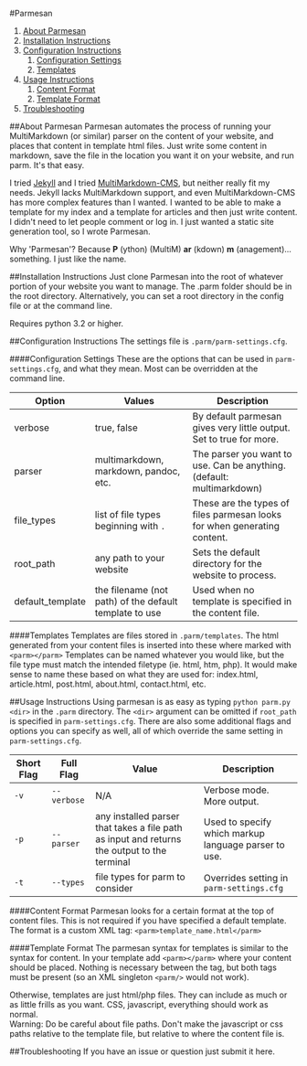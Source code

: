 #Parmesan

1. [About Parmesan](#about-parmesan)
2. [Installation Instructions](#installation-instructions)
3. [Configuration Instructions](#configuration-instructions)
    1. [Configuration Settings](#configuration-settings)
    3. [Templates](#templates)
4. [Usage Instructions](#usage-instructions)
    1. [Content Format](#content-format)
    2. [Template Format](#template-format)
5. [Troubleshooting](#troubleshooting)

##About Parmesan
Parmesan automates the process of running your MultiMarkdown (or similar) parser on the content of your website, and places that content in template html files. Just write some content in markdown, save the file in the location you want it on your website, and run parm. It's that easy.

I tried [Jekyll](http://jekyllrb.com/) and I tried [MultiMarkdown-CMS](https://github.com/fletcher/MultiMarkdown-CMS), but neither really fit my needs. Jekyll lacks MultiMarkdown support, and even MultiMarkdown-CMS has more complex features than I wanted. I wanted to be able to make a template for my index and a template for articles and then just write content. I didn't need to let people comment or log in. I just wanted a static site generation tool, so I wrote Parmesan.

Why 'Parmesan'? Because __P__ (ython) (MultiM) __ar__ (kdown) __m__ (anagement)... something. I just like the name.

##Installation Instructions
Just clone Parmesan into the root of whatever portion of your website you want to manage. The .parm folder should be in the root directory. Alternatively, you can set a root directory in the config file or at the command line.

Requires python 3.2 or higher.

##Configuration Instructions
The settings file is `.parm/parm-settings.cfg`.

####Configuration Settings
These are the options that can be used in `parm-settings.cfg`, and what they mean. Most can be overridden at the command line.

| Option | Values | Description |
| --- | --- | --- |
| verbose | true, false | By default parmesan gives very little output. Set to true for more. |
| parser | multimarkdown, markdown, pandoc, etc. | The parser you want to use. Can be anything. (default: multimarkdown) |
| file_types | list of file types beginning with `.` | These are the types of files parmesan looks for when generating content. |
| root_path | any path to your website | Sets the default directory for the website to process. |
| default_template | the filename (not path) of the default template to use | Used when no template is specified in the content file. |

####Templates
Templates are files stored in `.parm/templates`. The html generated from your content files is inserted into these where marked with `<parm></parm>` Templates can be named whatever you would like, but the file type must match the intended filetype (ie. html, htm, php). It would make sense to name these based on what they are used for: index.html, article.html, post.html, about.html, contact.html, etc.

##Usage Instructions
Using parmesan is as easy as typing `python parm.py <dir>` in the `.parm` directory. The `<dir>` argument can be omitted if `root_path` is specified in `parm-settings.cfg`. There are also some additional flags and options you can specify as well, all of which override the same setting in `parm-settings.cfg`.

| Short Flag | Full Flag | Value | Description |
| --- | --- | --- | --- |
| `-v` | `--verbose` | N/A | Verbose mode. More output. |
| `-p` | `--parser` | any installed parser that takes a file path as input and returns the output to the terminal | Used to specify which markup language parser to use. |
| `-t` | `--types` | file types for parm to consider | Overrides setting in `parm-settings.cfg` |

####Content Format
Parmesan looks for a certain format at the top of content files. This is not required if you have specified a default template. The format is a custom XML tag: `<parm>template_name.html</parm>`  

####Template Format
The parmesan syntax for templates is similar to the syntax for content. In your template add `<parm></parm>` where your content should be placed. Nothing is necessary between the tag, but both tags must be present (so an XML singleton `<parm/>` would not work).

Otherwise, templates are just html/php files. They can include as much or as little frills as you want. CSS, javascript, everything should work as normal.  
Warning: Do be careful about file paths. Don't make the javascript or css paths relative to the template file, but relative to where the content file is.

##Troubleshooting
If you have an issue or question just submit it here.